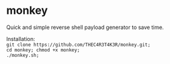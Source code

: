 # monkey
Quick and simple reverse shell payload generator to save time.

Installation:<br />
  ```git clone https://github.com/THEC4R3T4K3R/monkey.git;```<br />
  ```cd monkey; chmod +x monkey;```<br />
  ```./monkey.sh;```<br />
